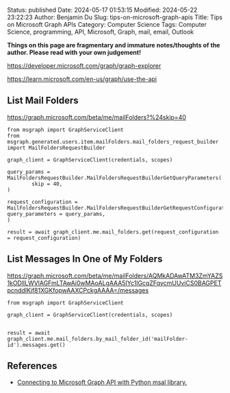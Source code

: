 Status: published
Date: 2024-05-17 01:53:15
Modified: 2024-05-22 23:22:23
Author: Benjamin Du
Slug: tips-on-microsoft-graph-apis
Title: Tips on Microsoft Graph APIs
Category: Computer Science
Tags: Computer Science, programming, API, Microsoft, Graph, mail, email, Outlook

**Things on this page are fragmentary and immature notes/thoughts of the author. Please read with your own judgement!**

https://developer.microsoft.com/graph/graph-explorer


https://learn.microsoft.com/en-us/graph/use-the-api

## List Mail Folders

https://graph.microsoft.com/beta/me/mailFolders?%24skip=40

```
from msgraph import GraphServiceClient
from msgraph.generated.users.item.mailFolders.mail_folders_request_builder import MailFoldersRequestBuilder

graph_client = GraphServiceClient(credentials, scopes)

query_params = MailFoldersRequestBuilder.MailFoldersRequestBuilderGetQueryParameters(
		skip = 40,
)

request_configuration = MailFoldersRequestBuilder.MailFoldersRequestBuilderGetRequestConfiguration(
query_parameters = query_params,
)

result = await graph_client.me.mail_folders.get(request_configuration = request_configuration)
```

## List Messages In One of My Folders

https://graph.microsoft.com/beta/me/mailFolders/AQMkADAwATM3ZmYAZS1kODllLWVlAGFmLTAwAi0wMAoALgAAA5IYc1lGcqZFqycmUUviCS0BAGPETpcnddlKjf81XGKfopwAAXCPckgAAAA=/messages

```
from msgraph import GraphServiceClient

graph_client = GraphServiceClient(credentials, scopes)


result = await graph_client.me.mail_folders.by_mail_folder_id('mailFolder-id').messages.get()
```

## References

- [Connecting to Microsoft Graph API with Python msal library.](https://www.youtube.com/watch?v=wAIZn6RDSJg)

